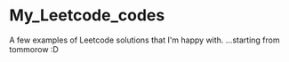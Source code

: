 # My_Leetcode_codes
A few examples of Leetcode solutions that I'm happy with.
...starting from tommorow :D
